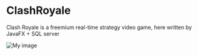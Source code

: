 # ClashRoyale
Clash Royale is a freemium real-time strategy video game, here written by JavaFX + SQL server

![My image](https://github.com/ChamRun/ClashRoyale/tree/main/ScreenShots/1-SignUp.jpg)

